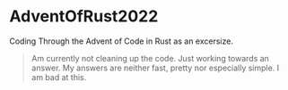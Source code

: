 # AdventOfRust2022
Coding Through the Advent of Code in Rust as an excersize. 

> Am currently not cleaning up the code. Just working towards an answer. 
> My answers are neither fast, pretty nor especially simple. I am bad at this.
